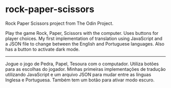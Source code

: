 # rock-paper-scissors
Rock Paper Scissors project from The Odin Project.

Play the game Rock, Paper, Scissors with the computer.
Uses buttons for player choices.
My first implementation of translation using JavaScript and a JSON file to change between the English and Portuguese languages. Also has a button to activate dark mode.

------------------------------------

Jogue o jogo de Pedra, Papel, Tesoura com o computador.
Utiliza botões para as escolhas do jogador.
Minhas primeiras implementações de tradução utilizando JavaScript e um arquivo JSON para mudar entre as línguas Inglesa e Portuguesa. Também tem um botão para ativar modo escuro.
